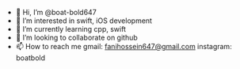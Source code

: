 - 👋 Hi, I’m @boat-bold647
- 👀 I’m interested in swift, iOS development
- 🌱 I’m currently learning cpp, swift
- 💞️ I’m looking to collaborate on github
- 📫 How to reach me gmail: fanihossein647@gmail.com instagram: boatbold 

<!---
boat-bold647/boat-bold647 is a ✨ special ✨ repository because its `README.md` (this file) appears on your GitHub profile.
You can click the Preview link to take a look at your changes.
--->
